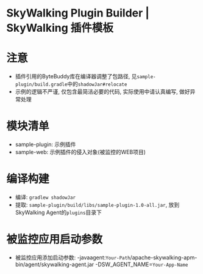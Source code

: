 # SkyWalking Plugin Builder | SkyWalking 插件模板

# 注意

* 插件引用的ByteBuddy库在编译器调整了包路径, 见`sample-plugin/build.gradle`中的`shadowJar#relocate`
* 示例的逻辑不严谨, 仅包含最简洁必要的代码, 实际使用中请认真编写, 做好异常处理

# 模块清单

* sample-plugin: 示例插件
* sample-web: 示例插件的侵入对象(被监控的WEB项目)

# 编译构建

* 编译: `gradlew shadowJar`
* 提取: `sample-plugin/build/libs/sample-plugin-1.0-all.jar`, 放到SkyWalking Agent的`plugins`目录下

# 被监控应用启动参数

* 被监控应用添加启动参数: -javaagent:`Your-Path`/apache-skywalking-apm-bin/agent/skywalking-agent.jar -DSW_AGENT_NAME=`Your-App-Name`
